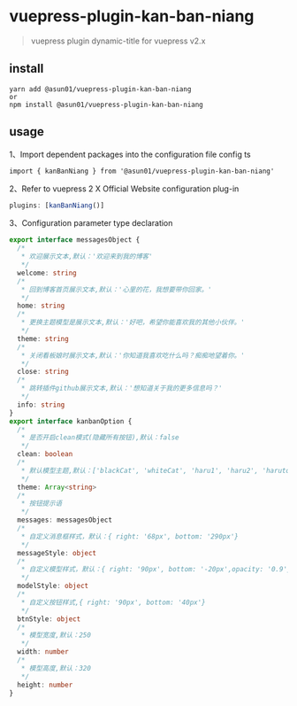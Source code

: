 # vuepress-plugin-kan-ban-niang

> vuepress plugin dynamic-title for vuepress v2.x

## install

```
yarn add @asun01/vuepress-plugin-kan-ban-niang
or
npm install @asun01/vuepress-plugin-kan-ban-niang
```

## usage

1、Import dependent packages into the configuration file config ts

```
import { kanBanNiang } from '@asun01/vuepress-plugin-kan-ban-niang'
```

2、Refer to vuepress 2 X Official Website configuration plug-in

```ts
plugins: [kanBanNiang()]
```

3、Configuration parameter type declaration

```ts
export interface messagesObject {
  /*
   * 欢迎展示文本,默认：'欢迎来到我的博客'
   */
  welcome: string
  /*
   * 回到博客首页展示文本,默认：'心里的花，我想要带你回家。'
   */
  home: string
  /*
   * 更换主题模型是展示文本,默认：'好吧，希望你能喜欢我的其他小伙伴。'
   */
  theme: string
  /*
   * 关闭看板娘时展示文本,默认：'你知道我喜欢吃什么吗？痴痴地望着你。'
   */
  close: string
  /*
   * 跳转插件github展示文本,默认：'想知道关于我的更多信息吗？'
   */
  info: string
}
export interface kanbanOption {
  /*
   * 是否开启clean模式(隐藏所有按钮),默认：false
   */
  clean: boolean
  /*
   * 默认模型主题,默认：['blackCat', 'whiteCat', 'haru1', 'haru2', 'haruto', 'koharu', 'izumi', 'shizuku', 'wanko', 'miku', 'z16']
   */
  theme: Array<string>
  /*
   * 按钮提示语
   */
  messages: messagesObject
  /*
   * 自定义消息框样式，默认：{ right: '68px', bottom: '290px'}
   */
  messageStyle: object
  /*
   * 自定义模型样式，默认：{ right: '90px', bottom: '-20px',opacity: '0.9'}
   */
  modelStyle: object
  /*
   * 自定义按钮样式,{ right: '90px', bottom: '40px'}
   */
  btnStyle: object
  /*
   * 模型宽度,默认：250
   */
  width: number
  /*
   * 模型高度,默认：320
   */
  height: number
}
```
